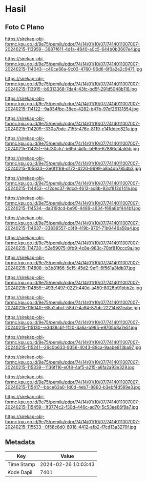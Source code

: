 # Hasil

## Foto C Plano

https://sirekap-obj-formc.kpu.go.id/9e75/pemilu/pdpr/74/14/01/10/07/7414011007007-20240215-113959--3687f611-4d1a-4840-a0c5-644b0b3607e4.jpg

https://sirekap-obj-formc.kpu.go.id/9e75/pemilu/pdpr/74/14/01/10/07/7414011007007-20240215-114043--c40ce66a-9c03-4760-96d6-6f0a2e2c9471.jpg

https://sirekap-obj-formc.kpu.go.id/9e75/pemilu/pdpr/74/14/01/10/07/7414011007007-20240215-113915--b9313368-7da4-43fc-bd5f-291d5048b116.jpg

https://sirekap-obj-formc.kpu.go.id/9e75/pemilu/pdpr/74/14/01/10/07/7414011007007-20240215-114122--9a834fbc-38ec-4282-b47b-97ef26131854.jpg

https://sirekap-obj-formc.kpu.go.id/9e75/pemilu/pdpr/74/14/01/10/07/7414011007007-20240215-114209--330a7bdc-7155-476c-8119-c141ddcc821a.jpg

https://sirekap-obj-formc.kpu.go.id/9e75/pemilu/pdpr/74/14/01/10/07/7414011007007-20240215-114251--5bf30c57-b69d-4dfc-b965-67886cf4a55b.jpg

https://sirekap-obj-formc.kpu.go.id/9e75/pemilu/pdpr/74/14/01/10/07/7414011007007-20240215-105633--3e0f1f69-d172-4220-9699-a8a4db7854b3.jpg

https://sirekap-obj-formc.kpu.go.id/9e75/pemilu/pdpr/74/14/01/10/07/7414011007007-20240215-114453--c12cec37-9dcd-4612-ac8b-93cf812d141a.jpg

https://sirekap-obj-formc.kpu.go.id/9e75/pemilu/pdpr/74/14/01/10/07/7414011007007-20240215-114534--da319dcd-be90-4486-a634-f68a8bf444b1.jpg

https://sirekap-obj-formc.kpu.go.id/9e75/pemilu/pdpr/74/14/01/10/07/7414011007007-20240215-114637--33839557-c3f8-419b-970f-71b0446a58a4.jpg

https://sirekap-obj-formc.kpu.go.id/9e75/pemilu/pdpr/74/14/01/10/07/7414011007007-20240215-114730--52e59075-0fb9-4c8e-983c-70bf810ccc9a.jpg

https://sirekap-obj-formc.kpu.go.id/9e75/pemilu/pdpr/74/14/01/10/07/7414011007007-20240215-114808--b3b81f66-5c15-45d2-9ef1-6f561a3fdb07.jpg

https://sirekap-obj-formc.kpu.go.id/9e75/pemilu/pdpr/74/14/01/10/07/7414011007007-20240215-114859--493e1497-0221-440d-a450-8026b91bbb2c.jpg

https://sirekap-obj-formc.kpu.go.id/9e75/pemilu/pdpr/74/14/01/10/07/7414011007007-20240215-115040--65a2abcf-58d7-4a94-87bb-22214e81eabe.jpg

https://sirekap-obj-formc.kpu.go.id/9e75/pemilu/pdpr/74/14/01/10/07/7414011007007-20240215-115130--e3d39cbf-1f20-4a6a-b995-e9705b8a7e5f.jpg

https://sirekap-obj-formc.kpu.go.id/9e75/pemilu/pdpr/74/14/01/10/07/7414011007007-20240215-115241--26c0b633-9356-4043-89ca-9aabe813ba97.jpg

https://sirekap-obj-formc.kpu.go.id/9e75/pemilu/pdpr/74/14/01/10/07/7414011007007-20240215-115339--1136f116-e0f8-4af5-a215-a6fa2a93e329.jpg

https://sirekap-obj-formc.kpu.go.id/9e75/pemilu/pdpr/74/14/01/10/07/7414011007007-20240215-115417--bbce63a0-1d0d-4eb7-8860-b3ebf4d599e3.jpg

https://sirekap-obj-formc.kpu.go.id/9e75/pemilu/pdpr/74/14/01/10/07/7414011007007-20240215-115459--1f3774c2-f30d-446c-ad70-5c53ee66f9a7.jpg

https://sirekap-obj-formc.kpu.go.id/9e75/pemilu/pdpr/74/14/01/10/07/7414011007007-20240215-115533--0f58c8d0-8018-4412-afb2-f7cd13a3270f.jpg


## Metadata

| Key        | Value               |
| ---------- | ------------------- |
| Time Stamp | 2024-02-26 10:03:43 |
| Kode Dapil | 7401                |



